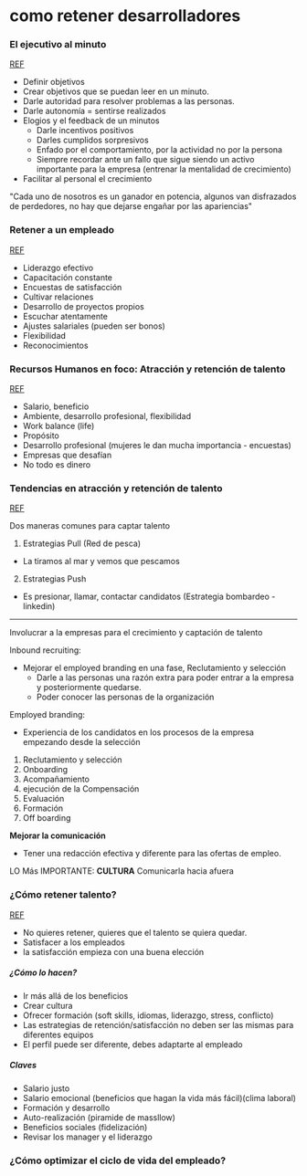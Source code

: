 # como retener desarrolladores

### El ejecutivo al minuto

[REF](https://www.youtube.com/watch?v=NwF4ai7kNFI)

- Definir objetivos
- Crear objetivos que se puedan leer en un minuto.
- Darle autoridad para resolver problemas a las personas.
- Darle autonomía = sentirse realizados
- Elogios y el feedback de un minutos
  - Darle incentivos positivos
  - Darles cumplidos sorpresivos
  - Enfado por el comportamiento, por la actividad no por la persona
  - Siempre recordar ante un fallo que sigue siendo un activo importante para la empresa (entrenar la mentalidad de crecimiento)
- Facilitar al personal el crecimiento

"Cada uno de nosotros es un ganador en potencia, algunos van disfrazados de perdedores, no hay que dejarse engañar por las apariencias"

### Retener a un empleado

[REF](https://www.youtube.com/watch?v=UwPZMDnpXWU)

- Liderazgo efectivo
- Capacitación constante
- Encuestas de satisfacción
- Cultivar relaciones
- Desarrollo de proyectos propios
- Escuchar atentamente
- Ajustes salariales (pueden ser bonos)
- Flexibilidad
- Reconocimientos

### Recursos Humanos en foco: Atracción y retención de talento

[REF](https://www.youtube.com/watch?v=jNUe-AYbIQg)

- Salario, beneficio
- Ambiente, desarrollo profesional, flexibilidad
- Work balance (life)
- Propósito
- Desarrollo profesional (mujeres le dan mucha importancia - encuestas)
- Empresas que desafían
- No todo es dinero

### Tendencias en atracción y retención de talento

[REF](https://www.youtube.com/watch?v=s3gnbh4pvUM)

Dos maneras comunes para captar talento

1. Estrategias Pull (Red de pesca)

- La tiramos al mar y vemos que pescamos

2. Estrategias Push

- Es presionar, llamar, contactar candidatos (Estrategia bombardeo - linkedin)

---

Involucrar a la empresas para el crecimiento y captación de talento

Inbound recruiting:

- Mejorar el employed branding en una fase, Reclutamiento y selección
  - Darle a las personas una razón extra para poder entrar a la empresa y posteriormente quedarse.
  - Poder conocer las personas de la organización

Employed branding:

- Experiencia de los candidatos en los procesos de la empresa empezando desde la selección

1. Reclutamiento y selección
2. Onboarding
3. Acompañamiento
4. ejecución de la Compensación
5. Evaluación
6. Formación
7. Off boarding

**Mejorar la comunicación**

- Tener una redacción efectiva y diferente para las ofertas de empleo.

LO Más IMPORTANTE: **CULTURA** Comunicarla hacia afuera

### ¿Cómo retener talento?

[REF](https://www.youtube.com/watch?v=itszqzHy0v0)

- No quieres retener, quieres que el talento se quiera quedar.
- Satisfacer a los empleados
- la satisfacción empieza con una buena elección

##### ¿Cómo lo hacen?

- Ir más allá de los beneficios
- Crear cultura
- Ofrecer formación (soft skills, idiomas, liderazgo, stress, conflicto)
- Las estrategias de retención/satisfacción no deben ser las mismas para diferentes equipos
- El perfil puede ser diferente, debes adaptarte al empleado

##### Claves

- Salario justo
- Salario emocional (beneficios que hagan la vida más fácil)(clima laboral)
- Formación y desarrollo
- Auto-realización (piramide de massllow)
- Beneficios sociales (fidelización)
- Revisar los manager y el liderazgo

### ¿Cómo optimizar el ciclo de vida del empleado?
